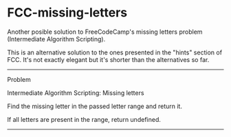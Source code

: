 # FCC-missing-letters
Another posible solution to FreeCodeCamp's missing letters problem (Intermediate Algorithm Scripting).

This is an alternative solution to the ones presented in the "hints" section of FCC. It's not exactly elegant but it's shorter than the alternatives so far.

-------------------------------------

Problem


Intermediate Algorithm Scripting: Missing letters


Find the missing letter in the passed letter range and return it.


If all letters are present in the range, return undefined.



----------------------------------------

